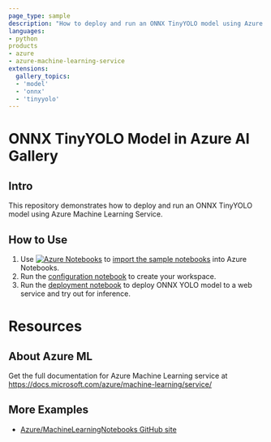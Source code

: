 ```yaml
---
page_type: sample
description: "How to deploy and run an ONNX TinyYOLO model using Azure Machine Learning Service."
languages:
- python
products
- azure
- azure-machine-learning-service
extensions:
  gallery_topics:
  - 'model'
  - 'onnx'
  - 'tinyyolo'
---
```


# ONNX TinyYOLO Model in Azure AI Gallery

## Intro
This repository demonstrates how to deploy and run an ONNX TinyYOLO model using Azure Machine Learning Service.

## How to Use
1. Use [![Azure Notebooks](https://notebooks.azure.com/launch.png)](https://notebooks.azure.com/import/gh/Azure-Samples/AI-Gallery-TinyYolo) to [import the sample notebooks](https://notebooks.azure.com/import/gh/Azure-Samples/AI-Gallery-TinyYolo) into Azure Notebooks.
2. Run the [configuration notebook](src/configuration.ipynb) to create your workspace. 
3. Run the [deployment notebook](src/deploy-onnx-yolo-model.ipynb) to deploy ONNX YOLO model to a web service and try out for inference.

# Resources


## About Azure ML
Get the full documentation for Azure Machine Learning service at https://docs.microsoft.com/azure/machine-learning/service/

## More Examples
 * [Azure/MachineLearningNotebooks GitHub site](https://github.com/Azure/MachineLearningNotebooks)
